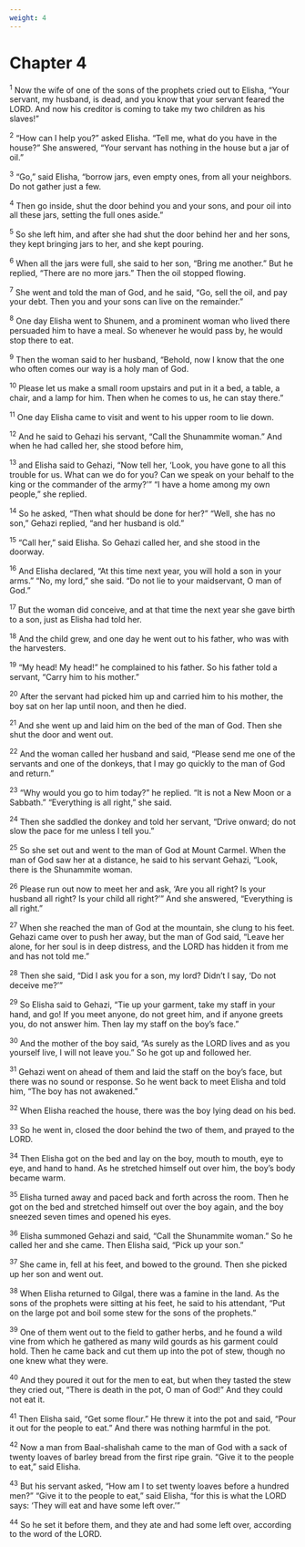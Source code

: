 ```yaml
---
weight: 4
---
```


# Chapter 4

<sup>1</sup> Now the wife of one of the sons of the prophets cried out to Elisha, “Your servant, my husband, is dead, and you know that your servant feared the LORD. And now his creditor is coming to take my two children as his slaves!” 

<sup>2</sup> “How can I help you?” asked Elisha. “Tell me, what do you have in the house?” She answered, “Your servant has nothing in the house but a jar of oil.” 

<sup>3</sup> “Go,” said Elisha, “borrow jars, even empty ones, from all your neighbors. Do not gather just a few. 

<sup>4</sup> Then go inside, shut the door behind you and your sons, and pour oil into all these jars, setting the full ones aside.” 

<sup>5</sup> So she left him, and after she had shut the door behind her and her sons, they kept bringing jars to her, and she kept pouring. 

<sup>6</sup> When all the jars were full, she said to her son, “Bring me another.” But he replied, “There are no more jars.” Then the oil stopped flowing. 

<sup>7</sup> She went and told the man of God, and he said, “Go, sell the oil, and pay your debt. Then you and your sons can live on the remainder.” 

<sup>8</sup> One day Elisha went to Shunem, and a prominent woman who lived there persuaded him to have a meal. So whenever he would pass by, he would stop there to eat. 

<sup>9</sup> Then the woman said to her husband, “Behold, now I know that the one who often comes our way is a holy man of God. 

<sup>10</sup> Please let us make a small room upstairs and put in it a bed, a table, a chair, and a lamp for him. Then when he comes to us, he can stay there.” 

<sup>11</sup> One day Elisha came to visit and went to his upper room to lie down. 

<sup>12</sup> And he said to Gehazi his servant, “Call the Shunammite woman.” And when he had called her, she stood before him, 

<sup>13</sup> and Elisha said to Gehazi, “Now tell her, ‘Look, you have gone to all this trouble for us. What can we do for you? Can we speak on your behalf to the king or the commander of the army?’” “I have a home among my own people,” she replied. 

<sup>14</sup> So he asked, “Then what should be done for her?” “Well, she has no son,” Gehazi replied, “and her husband is old.” 

<sup>15</sup> “Call her,” said Elisha. So Gehazi called her, and she stood in the doorway. 

<sup>16</sup> And Elisha declared, “At this time next year, you will hold a son in your arms.” “No, my lord,” she said. “Do not lie to your maidservant, O man of God.” 

<sup>17</sup> But the woman did conceive, and at that time the next year she gave birth to a son, just as Elisha had told her. 

<sup>18</sup> And the child grew, and one day he went out to his father, who was with the harvesters. 

<sup>19</sup> “My head! My head!” he complained to his father. So his father told a servant, “Carry him to his mother.” 

<sup>20</sup> After the servant had picked him up and carried him to his mother, the boy sat on her lap until noon, and then he died. 

<sup>21</sup> And she went up and laid him on the bed of the man of God. Then she shut the door and went out. 

<sup>22</sup> And the woman called her husband and said, “Please send me one of the servants and one of the donkeys, that I may go quickly to the man of God and return.” 

<sup>23</sup> “Why would you go to him today?” he replied. “It is not a New Moon or a Sabbath.” “Everything is all right,” she said. 

<sup>24</sup> Then she saddled the donkey and told her servant, “Drive onward; do not slow the pace for me unless I tell you.” 

<sup>25</sup> So she set out and went to the man of God at Mount Carmel. When the man of God saw her at a distance, he said to his servant Gehazi, “Look, there is the Shunammite woman. 

<sup>26</sup> Please run out now to meet her and ask, ‘Are you all right? Is your husband all right? Is your child all right?’” And she answered, “Everything is all right.” 

<sup>27</sup> When she reached the man of God at the mountain, she clung to his feet. Gehazi came over to push her away, but the man of God said, “Leave her alone, for her soul is in deep distress, and the LORD has hidden it from me and has not told me.” 

<sup>28</sup> Then she said, “Did I ask you for a son, my lord? Didn’t I say, ‘Do not deceive me?’” 

<sup>29</sup> So Elisha said to Gehazi, “Tie up your garment, take my staff in your hand, and go! If you meet anyone, do not greet him, and if anyone greets you, do not answer him. Then lay my staff on the boy’s face.” 

<sup>30</sup> And the mother of the boy said, “As surely as the LORD lives and as you yourself live, I will not leave you.” So he got up and followed her. 

<sup>31</sup> Gehazi went on ahead of them and laid the staff on the boy’s face, but there was no sound or response. So he went back to meet Elisha and told him, “The boy has not awakened.” 

<sup>32</sup> When Elisha reached the house, there was the boy lying dead on his bed. 

<sup>33</sup> So he went in, closed the door behind the two of them, and prayed to the LORD. 

<sup>34</sup> Then Elisha got on the bed and lay on the boy, mouth to mouth, eye to eye, and hand to hand. As he stretched himself out over him, the boy’s body became warm. 

<sup>35</sup> Elisha turned away and paced back and forth across the room. Then he got on the bed and stretched himself out over the boy again, and the boy sneezed seven times and opened his eyes. 

<sup>36</sup> Elisha summoned Gehazi and said, “Call the Shunammite woman.” So he called her and she came. Then Elisha said, “Pick up your son.” 

<sup>37</sup> She came in, fell at his feet, and bowed to the ground. Then she picked up her son and went out. 

<sup>38</sup> When Elisha returned to Gilgal, there was a famine in the land. As the sons of the prophets were sitting at his feet, he said to his attendant, “Put on the large pot and boil some stew for the sons of the prophets.” 

<sup>39</sup> One of them went out to the field to gather herbs, and he found a wild vine from which he gathered as many wild gourds as his garment could hold. Then he came back and cut them up into the pot of stew, though no one knew what they were. 

<sup>40</sup> And they poured it out for the men to eat, but when they tasted the stew they cried out, “There is death in the pot, O man of God!” And they could not eat it. 

<sup>41</sup> Then Elisha said, “Get some flour.” He threw it into the pot and said, “Pour it out for the people to eat.” And there was nothing harmful in the pot. 

<sup>42</sup> Now a man from Baal-shalishah came to the man of God with a sack of twenty loaves of barley bread from the first ripe grain. “Give it to the people to eat,” said Elisha. 

<sup>43</sup> But his servant asked, “How am I to set twenty loaves before a hundred men?” “Give it to the people to eat,” said Elisha, “for this is what the LORD says: ‘They will eat and have some left over.’” 

<sup>44</sup> So he set it before them, and they ate and had some left over, according to the word of the LORD. 



